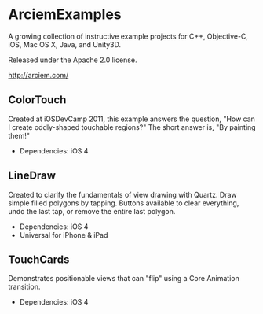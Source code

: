 ArciemExamples
===========

A growing collection of instructive example projects for C++, Objective-C, iOS, Mac OS X, Java, and Unity3D.

Released under the Apache 2.0 license.

http://arciem.com/

ColorTouch
----------

Created at iOSDevCamp 2011, this example answers the question, "How can I create oddly-shaped touchable regions?" The short answer is, "By painting them!"

* Dependencies: iOS 4

LineDraw
----------

Created to clarify the fundamentals of view drawing with Quartz. Draw simple filled polygons by tapping. Buttons available to clear everything, undo the last tap, or remove the entire last polygon.

* Dependencies: iOS 4
* Universal for iPhone & iPad

TouchCards
----------

Demonstrates positionable views that can "flip" using a Core Animation transition.

* Dependencies: iOS 4
